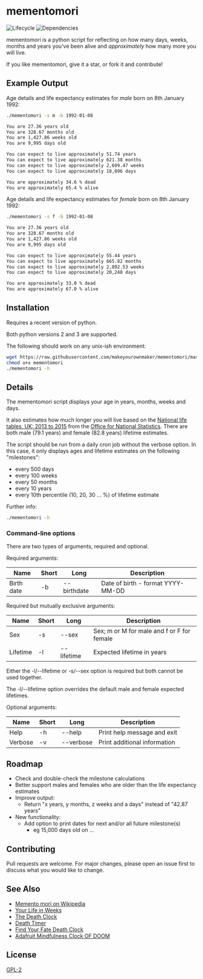 
# mementomori 

![Lifecycle
](https://img.shields.io/badge/lifecycle-maturing-blue.svg?style=flat)
![Dependencies
](https://img.shields.io/badge/dependencies-none-brightgreen.svg?style=flat)

mementomori is a python script for reflecting on how many days, weeks, months and years you've been alive
and *approximately* how many more you will live.

If you like mementomori, give it a star, or fork it and contribute!


## Example Output

Age details and life expectancy estimates for _male_ born on 8th January 1992:
```sh
./mementomori -s m -b 1992-01-08

You are 27.36 years old
You are 328.67 months old
You are 1,427.86 weeks old
You are 9,995 days old

You can expect to live approximately 51.74 years
You can expect to live approximately 621.38 months
You can expect to live approximately 2,699.47 weeks
You can expect to live approximately 18,896 days

You are approximately 34.6 % dead
You are approximately 65.4 % alive
```

Age details and life expectancy estimates for _female_ born on 8th January 1992:
```sh
./mementomori -s f -b 1992-01-08

You are 27.36 years old
You are 328.67 months old
You are 1,427.86 weeks old
You are 9,995 days old

You can expect to live approximately 55.44 years
You can expect to live approximately 665.82 months
You can expect to live approximately 2,892.53 weeks
You can expect to live approximately 20,248 days

You are approximately 33.0 % dead
You are approximately 67.0 % alive

```


## Installation

Requires a recent version of python.

Both python versions 2 and 3 are supported.

The following should work on any unix-ish environment:
```sh
wget https://raw.githubusercontent.com/makeyourownmaker/mementomori/master/mementomori
chmod u+x mementomori
./mementomori -h
```


## Details

The mementomori script displays your age in years, months, weeks and days.

It also estimates how much longer you will live based on the 
[National life tables, UK: 2013 to 2015](https://www.ons.gov.uk/peoplepopulationandcommunity/birthsdeathsandmarriages/lifeexpectancies/bulletins/nationallifetablesunitedkingdom/20132015)
from the [Office for National Statistics](https://www.ons.gov.uk/).
There are both male (79.1 years) and female (82.8 years) lifetime estimates.

The script should be run from a daily cron job without the verbose option.
In this case, it only displays ages and lifetime estimates on the following "milestones":
 * every 500 days
 * every 100 weeks
 * every 50 months
 * every 10 years
 * every 10th percentile (10, 20, 30 ... %) of lifetime estimate

Further info:
```sh
./mementomori -h
```

### Command-line options

There are two types of arguments, required and optional.

Required arguments:

| Name       | Short | Long        | Description                       |
|------------|-------|-------------|-----------------------------------|
| Birth date | -b    | --birthdate | Date of birth - format YYYY-MM-DD |

Required but mutually exclusive arguments:

| Name     | Short | Long       | Description                                |
|----------|-------|------------|--------------------------------------------|
| Sex      | -s    | --sex      | Sex; m or M for male and f or F for female |
| Lifetime | -l    | --lifetime | Expected lifetime in years                 |

Either the -l/--lifetime or -s/--sex option is required but both cannot be
used together.

The -l/--lifetime option overrides the default male and female expected
lifetimes.

Optional arguments:

| Name     | Short | Long       | Description                  |
|----------|-------|------------|------------------------------|
| Help     | -h    | --help     | Print help message and exit  |
| Verbose  | -v    | --verbose  | Print additional information |


## Roadmap

 * Check and double-check the milestone calculations
 * Better support males and females who are older than the life expectancy estimates
 * Improve output:
   * Return "x years, y months, z weeks and a days" instead of "42.87 years"
 * New functionality:
   * Add option to print dates for next and/or all future milestone(s)
     * eg 15,000 days old on ...


## Contributing

Pull requests are welcome.  For major changes, please open an issue first to discuss what you would like to change.


## See Also

* [Memento mori on Wikipedia](https://en.wikipedia.org/wiki/Memento_mori)
* [Your Life in Weeks](https://waitbutwhy.com/2014/05/life-weeks.html)
* [The Death Clock](https://www.death-clock.org/)
* [Death Timer](https://www.deathtimer.com/)
* [Find Your Fate Death Clock](https://www.findyourfate.com/deathmeter/deathmtr.html)
* [Adafruit Mindfulness Clock OF DOOM](https://learn.adafruit.com/mindfulness-clock-of-doom)


## License
[GPL-2](https://www.gnu.org/licenses/old-licenses/gpl-2.0.en.html)
